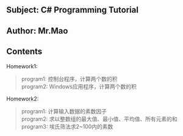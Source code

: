 ## Subject: C# Programming Tutorial

Author: Mr.Mao  
-------------

Contents  
--------

Homework1:  
>program1:	控制台程序，计算两个数的积  
>program2:	Windows应用程序，计算两个数的积  


Homework2:  
>program1:	计算输入数据的素数因子  
>program2:	求以整数组的最大值、最小值、平均值、所有元素的和  
>program3:	埃氏筛法求2~100内的素数  